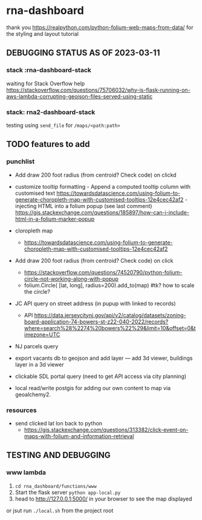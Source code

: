 # rna-dashboard
thank you https://realpython.com/python-folium-web-maps-from-data/ for the styling and layout tutorial

## DEBUGGING STATUS AS OF 2023-03-11

### stack :rna-dashboard-stack
waiting for Stack Overflow help https://stackoverflow.com/questions/75706032/why-is-flask-running-on-aws-lambda-corrupting-geojson-files-served-using-static

### stack: rna2-dashboard-stack
testing using `send_file` for `/maps/<path:path>`

## TODO features to add


### punchlist
- Add draw 200 foot radius (from centroid? Check code) on clickd
- customize tooltip formatting
        - Append a computed tooltip column with customised text https://towardsdatascience.com/using-folium-to-generate-choropleth-map-with-customised-tooltips-12e4cec42af2
        - injecting HTML into a folium popup (see last comment) https://gis.stackexchange.com/questions/185897/how-can-i-include-html-in-a-folium-marker-popup
- cloropleth map
    - https://towardsdatascience.com/using-folium-to-generate-choropleth-map-with-customised-tooltips-12e4cec42af2
- Add draw 200 foot radius (from centroid? Check code) on click
    - https://stackoverflow.com/questions/74520790/python-folium-circle-not-working-along-with-popup
    - folium.Circle(
        [lat, long],
        radius=200).add_to(map) #tk? how to scale the circle?

- JC API query on street address (in pupup with linked to records)
    - API https://data.jerseycitynj.gov/api/v2/catalog/datasets/zoning-board-application-74-bowers-st-z22-040-2022/records?where=search%28%2274%20bowers%22%29&limit=10&offset=0&timezone=UTC
- NJ parcels query
- export vacants db to geojson and add layer
— add 3d viewer, buildings layer in a 3d viewer
- clickable SDL portal query (need to get API access via city planning)
- local read/write postgis for adding our own content to map via geoalchemy2.

### resources
- send clicked lat lon back to python 
    - https://gis.stackexchange.com/questions/313382/click-event-on-maps-with-folium-and-information-retrieval


## TESTING AND DEBUGGING

### www lambda

1. `cd rna_dashboard/functions/www`
2. Start the flask server `python app-local.py`
3. head to http://127.0.0.1:5000/ in your browser to see the map displayed

or jsut run `./local.sh` from the project root